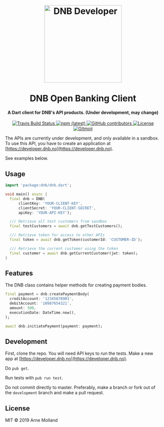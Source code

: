 <h1 align="center">
  <a href='https://developer.dnb.no' ><img src='https://svgshare.com/i/BkG.svg' width="250" title='DNB Developer' /></a>
  <br>
  <br>
  DNB Open Banking Client
</h1>

<h4 align="center">A Dart client for DNB's API products. (Under development, may change)</h4>


<p align="center">
  <a href="https://travis-ci.org/arnemolland/dart-dnb">
    <img alt="Travis Build Status" src="https://img.shields.io/travis/arnemolland/dart-dnb.svg?style=flat-square">
  </a>

  <a href="https://pub.dartlang.org/packages/dnb">
  	<img alt="npm (latest)" src="https://img.shields.io/pub/v/dnb.svg?style=flat-square">
  </a>

  <a href="https://github.com/arnemolland/dart-dnb">
    <img alt="GitHub contributors" src="https://img.shields.io/github/contributors/arnemolland/dart-dnb.svg?style=flat-square">
  </a>

  <a href="https://github.com/arnemolland/dart-dnb">
    <img alt="License" src="https://img.shields.io/github/license/arnemolland/dart-dnb.svg?style=flat-square">
  </a>
  
  <a href="https://github.com/carloscuesta/gitmoji">
  <img alt="Gitmoji" src="https://img.shields.io/badge/gitmoji-%20😜%20😍-FFDD67.svg?style=flat-square">
  </a>
</p>

The APIs are currently under development, and only available in a sandbox. To use this API, you have to create an application at [https://developer.dnb.no](https://developer.dnb.no).

See examples below.

## Usage

```dart
import 'package:dnb/dnb.dart';

void main() async {
  final dnb = DNB(
      clientKey: 'YOUR-CLIENT-KEY',
      clientSecret: 'YOUR-CLIENT-SECRET',
      apiKey: 'YOUR-API-KEY');

  /// Retrieve all test customers from sandbox
  final testCustomers = await dnb.getTestCustomers();

  /// Retrieve token for access to other APIs
  final token = await dnb.getToken(customerId: 'CUSTOMER-ID');

  /// Retrieve the current customer using the token
  final customer = await dnb.getCurrentCustomer(jwt: token);
}
```

## Features

The DNB class contains helper methods for creating payment bodies.

```dart
final payment = dnb.createPaymentBody(
  creditAccount: '12345678901',
  debitAccount: '10987654321',
  amount: 500,
  executionDate: DateTime.now(),
);

await dnb.initiatePayment(payment: payment);
```

## Development

First, clone the repo. You will need API keys to run the tests. Make a new app at [https://developer.dnb.no](https://developer.dnb.no).

Do `pub get`.

Run tests with `pub run test`.

Do not commit directly to master. Preferably, make a branch or fork out of the `development` branch and make a pull request.

## License

MIT © 2019 Arne Molland
